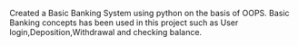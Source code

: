 Created a Basic Banking System using python on the basis of OOPS.
Basic Banking concepts has been used in this project such as User login,Deposition,Withdrawal and checking balance.
